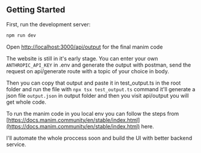## Getting Started

First, run the development server:

```bash
npm run dev
```

Open [http://localhost:3000/api/output](http://localhost:3000/api/ouput) for the final manim code 

The website is still in it's early stage. You can enter your own `ANTHROPIC_API_KEY` in .env and generate the output with postman, send the request on api/generate route with a topic of your choice in body.

Then you can copy that output and paste it in test_output.ts in the root folder and run the file with `npx tsx test_output.ts` command it'll generate a json file `output.json` in output folder and then you visit api/output you will get whole code.

To run the manim code in you local env you can follow the steps from [https://docs.manim.community/en/stable/index.html](https://docs.manim.community/en/stable/index.html) here.

I'll automate the whole proccess soon and build the UI with better backend service.